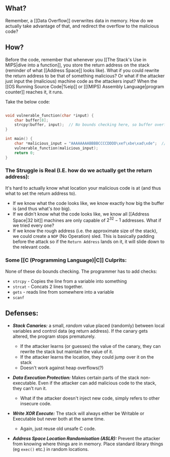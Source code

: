 ## What?
Remember, a [[Data Overflow]] overwrites data in memory. How do we actually take advantage of that, and redirect the overflow to the malicious code?

## How?
Before the code, remember that whenever you [[The Stack's Use in MIPS|dive into a function]], you store the return address on the stack (reminder of what [[Address Space]] looks like). What if you could rewrite the return address to be that of something malicious? Or what if the attacker just input the (malicious) machine code as the attackers input? When the [[OS Running Source Code|%eip]] or [[(MIPS) Assembly Language|program counter]] reaches it, it runs. 

Take the below code:
```c

void vulnerable_function(char *input) {
    char buffer[8];
    strcpy(buffer, input);  // No bounds checking here, so buffer overflow is possible
}

int main() {
    char *malicious_input = "AAAAAAAABBBBCCCCDDDD\xef\xbe\xad\xde";  // Includes overflow and the new return address (of something malicious).
    vulnerable_function(malicious_input);
    return 0;
}
```

### The Struggle is Real (I.E. how do we actually get the return address):
It's hard to actually know what location your malicious code is at (and thus what to set the return address to). 
- If we know what the code looks like, we know exactly how big the buffer is (and thus what's *too* big). 
- If we didn't know what the code looks like, we know all [[Address Space|32 bit]] machines are only capable of $2^{32}-1$ addresses. What if we tried every one?
- If we know the rough address  (i.e. the approximate size of the stack), we could create a `NOP` (No Operation) sled. This is basically padding before the attack so if the `Return Address` lands on it, it will slide down to the relevant code.

### Some [[C (Programming Language)|C]] Culprits:
None of these do bounds checking. The programmer has to add checks:
- `strcpy` - Copies the line from a variable into something
- `strcat` - Concats 2 lines together.
- `gets` - reads line from somewhere into a variable
- `scanf`

## Defenses:
- ***Stack Canaries:*** a small, *random* value placed (randomly) between local variables and control data (eg return address). If the canary gets altered, the program stops prematurely. 
	- If the attacker learns (or guesses) the value of the canary, they can rewrite the stack but maintain the value of it.
	- If the attacker learns the location, they could jump over it on the stack
	- Doesn't work against heap overflows(?)

- ***Data Execution Protection:*** Makes certain parts of the stack non-executable. Even if the attacker can add malicious code to the stack, they can't run it. 
	- What if the attacker doesn't inject new code, simply refers to other insecure code.

- ***Write XOR Execute:*** The stack will always either be Writable or Executable but never both at the same time. 
	- Again, just reuse old unsafe C code. 

- ***Address Space Location Randomisation (ASLR):*** Prevent the attacker from knowing where things are in memory. Place standard library things (eg `exec()` etc.) in random locations. 